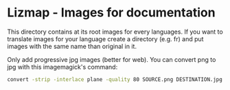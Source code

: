 Lizmap - Images for documentation
=================================
This directory contains at its root images for every languages. If you want to translate images for your language create a directory (e.g. fr) and put images with the same name than original in it.

Only add progressive jpg images (better for web). You can convert png to jpg with this imagemagick's command: 
```bash
convert -strip -interlace plane -quality 80 SOURCE.png DESTINATION.jpg
```
